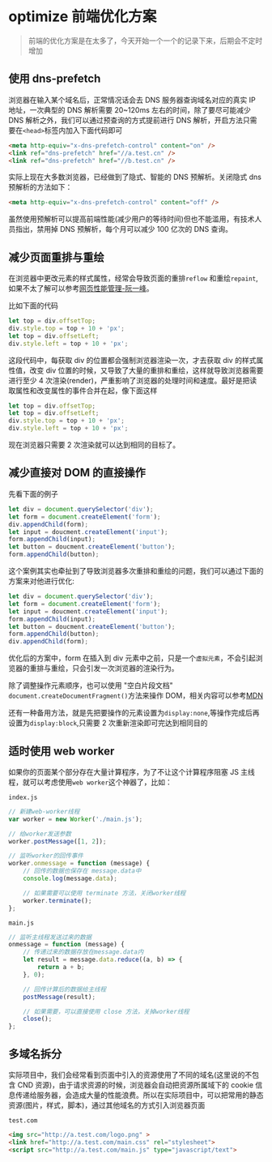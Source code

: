 <!-- Date: 2017-12-04 07:24 -->

# optimize 前端优化方案

> 前端的优化方案是在太多了，今天开始一个一个的记录下来，后期会不定时增加

## 使用 dns-prefetch

浏览器在输入某个域名后，正常情况话会去 DNS 服务器查询域名对应的真实 IP 地址，一次典型的 DNS 解析需要 20~120ms 左右的时间，除了要尽可能减少 DNS 解析之外，我们可以通过预查询的方式提前进行 DNS 解析，开启方法只需要在`<head>`标签内加入下面代码即可

```html
<meta http-equiv="x-dns-prefetch-control" content="on" />
<link ref="dns-prefetch" href="//a.test.cn" />
<link ref="dns-prefetch" href="//b.test.cn" />
```

实际上现在大多数浏览器，已经做到了隐式、智能的 DNS 预解析。关闭隐式 dns 预解析的方法如下：

```html
<meta http-equiv="x-dns-prefetch-control" content="off" />
```

虽然使用预解析可以提高前端性能(减少用户的等待时间)但也不能滥用，有技术人员指出，禁用掉 DNS 预解析，每个月可以减少 100 亿次的 DNS 查询。

## 减少页面重排与重绘

在浏览器中更改元素的样式属性，经常会导致页面的重排`reflow` 和重绘`repaint`,如果不太了解可以参考[网页性能管理-阮一峰](http://www.ruanyifeng.com/blog/2015/09/web-page-performance-in-depth.html)。

比如下面的代码

```js
let top = div.offsetTop;
div.style.top = top + 10 + 'px';
let top = div.offsetLeft;
div.style.left = top + 10 + 'px';
```

这段代码中，每获取 div 的位置都会强制浏览器渲染一次，才去获取 div 的样式属性值，改变 div 位置的时候，又导致了大量的重排和重绘，这样就导致浏览器需要进行至少 4 次渲染(render)，严重影响了浏览器的处理时间和速度。最好是把读取属性和改变属性的事件合并在起，像下面这样

```js
let top = div.offsetTop;
let top = div.offsetLeft;
div.style.top = top + 10 + 'px';
div.style.left = top + 10 + 'px';
```

现在浏览器只需要 2 次渲染就可以达到相同的目标了。

## 减少直接对 DOM 的直接操作

先看下面的例子

```js
let div = document.querySelector('div');
let form = document.createElement('form');
div.appendChild(form);
let input = doucment.createElement('input');
form.appendChild(input);
let button = doucment.createElement('button');
form.appendChild(button);
```

这个案例其实也牵扯到了导致浏览器多次重排和重绘的问题，我们可以通过下面的方案来对他进行优化:

```js
let div = document.querySelector('div');
let form = document.createElement('form');
let input = doucment.createElement('input');
form.appendChild(input);
let button = doucment.createElement('button');
form.appendChild(button);
div.appendChild(form);
```

优化后的方案中，form 在插入到 div 元素中之前，只是一个`虚拟元素`，不会引起浏览器的重排与重绘，只会引发一次浏览器的渲染行为。

除了调整操作元素顺序，也可以使用 "空白片段文档" `document.createDocumentFragment()`方法来操作 DOM，相关内容可以参考[MDN](https://developer.mozilla.org/zh-CN/docs/Web/API/Document/createDocumentFragment)

还有一种备用方法，就是先把要操作的元素设置为`display:none`,等操作完成后再设置为`display:block`,只需要 2 次重新渲染即可完达到相同目的

## 适时使用 web worker

如果你的页面某个部分存在大量计算程序，为了不让这个计算程序阻塞 JS 主线程，就可以考虑使用`web worker`这个神器了，比如：

`index.js`

```js
// 新建web-worker线程
var worker = new Worker('./main.js');

// 给worker发送参数
worker.postMessage([1, 2]);

// 监听worker的回传事件
worker.onmessage = function (message) {
    // 回传的数据也保存在 message.data中
    console.log(message.data);

    // 如果需要可以使用 terminate 方法，关闭worker线程
    worker.terminate();
};
```

`main.js`

```js
// 监听主线程发送过来的数据
onmessage = function (message) {
    // 传递过来的数据存放在message.data内
    let result = message.data.reduce((a, b) => {
        return a + b;
    }, 0);

    // 回传计算后的数据给主线程
    postMessage(result);

    // 如果需要，可以直接使用 close 方法，关掉worker线程
    close();
};
```

## 多域名拆分

实际项目中，我们会经常看到页面中引入的资源使用了不同的域名(这里说的不包含 CND 资源)，由于请求资源的时候，浏览器会自动把资源所属域下的 cookie 信息传递给服务器，会造成大量的性能浪费。所以在实际项目中，可以把常用的静态资源(图片，样式，脚本)，通过其他域名的方式引入浏览器页面

`test.com`

```html
<img src="http://a.test.com/logo.png" >
<link href="http://a.test.com/main.css" rel="stylesheet">
<script src="http://a.test.com/main.js" type="javascript/text">
```
